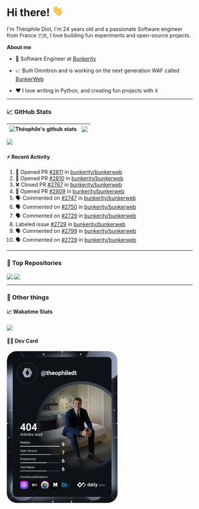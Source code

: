 # Hi there! <img src="./wave.gif" width="30px" height="30px" />

I'm Théophile Diot, I'm 24 years old and a passionate Software engineer from France 🇫🇷, I love building fun experiments and open-source projects.

**About me**

- 💼 Software Engineer at [Bunkerity](https://www.bunkerity.com/)

- 📈 Built Omnitron and is working on the next generation WAF called [BunkerWeb](https://www.bunkerweb.io)

- ❤️ I love writing in Python, and creating fun projects with it

---

### 📈 GitHub Stats

| <img align="center" src="https://github-readme-stats.vercel.app/api?username=TheophileDiot&show_icons=true&include_all_commits=true&theme=algolia&hide_border=true&rank_icon=github" alt="Théophile's github stats" /> | <img align="center" src="https://github-readme-stats.vercel.app/api/top-langs/?username=TheophileDiot&layout=compact&theme=algolia&hide_border=true" /> |
| ---------------------------------------------------------------------------------------------------------------------------------------------------------------------------------------------------------------------- | ------------------------------------------------------------------------------------------------------------------------------------------------------- |

![](https://github-readme-activity-graph.vercel.app/graph?username=TheophileDiot&theme=tokyo-night)

#### :zap: Recent Activity

<!--START_SECTION:activity-->
1. 💪 Opened PR [#2811](undefined) in [bunkerity/bunkerweb](https://github.com/bunkerity/bunkerweb)
2. 💪 Opened PR [#2810](undefined) in [bunkerity/bunkerweb](https://github.com/bunkerity/bunkerweb)
3. ❌ Closed PR [#2767](undefined) in [bunkerity/bunkerweb](https://github.com/bunkerity/bunkerweb)
4. 💪 Opened PR [#2809](undefined) in [bunkerity/bunkerweb](https://github.com/bunkerity/bunkerweb)
5. 🗣 Commented on [#2747](https://github.com/bunkerity/bunkerweb/issues/2747#issuecomment-3437407635) in [bunkerity/bunkerweb](https://github.com/bunkerity/bunkerweb)
6. 🗣 Commented on [#2750](https://github.com/bunkerity/bunkerweb/issues/2750#issuecomment-3436117491) in [bunkerity/bunkerweb](https://github.com/bunkerity/bunkerweb)
7. 🗣 Commented on [#2729](https://github.com/bunkerity/bunkerweb/issues/2729#issuecomment-3436087674) in [bunkerity/bunkerweb](https://github.com/bunkerity/bunkerweb)
8.  Labeled issue [#2729](https://github.com/bunkerity/bunkerweb/issues/2729) in [bunkerity/bunkerweb](https://github.com/bunkerity/bunkerweb)
9. 🗣 Commented on [#2799](https://github.com/bunkerity/bunkerweb/issues/2799#issuecomment-3435451482) in [bunkerity/bunkerweb](https://github.com/bunkerity/bunkerweb)
10. 🗣 Commented on [#2729](https://github.com/bunkerity/bunkerweb/issues/2729#issuecomment-3435448465) in [bunkerity/bunkerweb](https://github.com/bunkerity/bunkerweb)
<!--END_SECTION:activity-->

---

### 🔧 Top Repositories

<a href="https://github.com/bunkerity/bunkerweb">
  <img align="center" src="https://github-readme-stats.vercel.app/api/pin/?username=Bunkerity&repo=bunkerweb&theme=algolia" />
</a>
<a href="https://github.com/TheophileDiot/Omnitron">
  <img align="center" src="https://github-readme-stats.vercel.app/api/pin/?username=TheophileDiot&repo=Omnitron&theme=algolia" />
</a>

---

### 🎉 Other things

#### 📈 Wakatime Stats

<a href="https://wakatime.com/@theophile_bunkerity">
  <img align="center" src="https://github-readme-stats.vercel.app/api/wakatime?username=3aa5ce41-c253-43d9-8441-a721e446a45f&layout=compact&theme=algolia" />
</a>

#### 👨‍💻 Dev Card

<a href="https://app.daily.dev/TheophileDt">
  <img src="./devcard.svg" width="300" alt="Théophile Diot's Dev Card"/>
</a>
